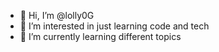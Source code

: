 - 👋 Hi, I’m @lolly0G
- 👀 I’m interested in just learning code and tech
- 🌱 I’m currently learning different topics


<!---
lolly0G/lolly0G is a ✨ special ✨ repository because its `README.md` (this file) appears on your GitHub profile.
You can click the Preview link to take a look at your changes.
--->
